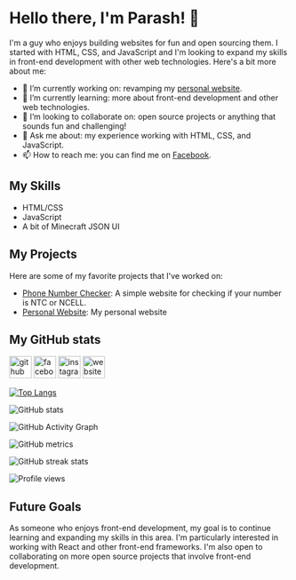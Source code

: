 # Hello there, I'm Parash! 👋

I'm a guy who enjoys building websites for fun and open sourcing them. I started with HTML, CSS, and JavaScript and I'm looking to expand my skills in front-end development with other web technologies. Here's a bit more about me:

- 🔭 I’m currently working on: revamping my [personal website](https://theparash.github.io).
- 🌱 I’m currently learning: more about front-end development and other web technologies.
- 👯 I’m looking to collaborate on: open source projects or anything that sounds fun and challenging!
- 💬 Ask me about: my experience working with HTML, CSS, and JavaScript.
- 📫 How to reach me: you can find me on [Facebook](https://www.facebook.com/parash.me/).

## My Skills

- HTML/CSS
- JavaScript
- A bit of Minecraft JSON UI

## My Projects

Here are some of my favorite projects that I've worked on:

- [Phone Number Checker](https://github.com/theparash/numberchecker): A simple website for checking if your number is NTC or NCELL.
- [Personal Website](https://theparash.github.io): My personal website

## My GitHub stats

[<img src='https://cdn.jsdelivr.net/npm/simple-icons@3.0.1/icons/github.svg' alt='github' height='40'>](https://github.com/theparash)  [<img src='https://cdn.jsdelivr.net/npm/simple-icons@3.0.1/icons/facebook.svg' alt='facebook' height='40'>](https://www.facebook.com/parash.me)  [<img src='https://cdn.jsdelivr.net/npm/simple-icons@3.0.1/icons/instagram.svg' alt='instagram' height='40'>](https://www.instagram.com/parash.me/)  [<img src='https://cdn.jsdelivr.net/npm/simple-icons@3.0.1/icons/icloud.svg' alt='website' height='40'>](theparash.github.io)  

[![Top Langs](https://github-readme-stats.vercel.app/api/top-langs/?username=theparash)](https://github.com/anuraghazra/github-readme-stats)

![GitHub stats](https://github-readme-stats.vercel.app/api?username=theparash&show_icons=true&count_private=true)  

![GitHub Activity Graph](https://activity-graph.herokuapp.com/graph?username=theparash)  

![GitHub metrics](https://metrics.lecoq.io/theparash)  

![GitHub streak stats](https://streak-stats.demolab.com/?user=theparash)  

![Profile views](https://gpvc.arturio.dev/theparash)  

## Future Goals

As someone who enjoys front-end development, my goal is to continue learning and expanding my skills in this area. I'm particularly interested in working with React and other front-end frameworks. I'm also open to collaborating on more open source projects that involve front-end development.
